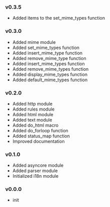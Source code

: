 ### v0.3.5

- Added items to the set_mime_types function

### v0.3.0

- Added mime module
- Added set_mime_types function
- Added insert_mime_type function
- Added remove_mime_type function
- Added insert_mime_types function
- Added remove_mime_types function
- Added display_mime_types function
- Added default_mime_types function

### v0.2.0

- Added http module
- Added rules module
- Added html module
- Added text module
- Added do_html macro
- Added do_forloop function
- Added status_map function
- Improved documentation

### v0.1.0

- Added asyncore module
- Added parser module
- Initialized i18n module

### v0.0.0

- init
